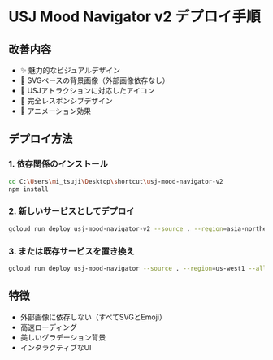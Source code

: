 # USJ Mood Navigator v2 デプロイ手順

## 改善内容
- ✨ 魅力的なビジュアルデザイン
- 🎨 SVGベースの背景画像（外部画像依存なし）
- 🎯 USJアトラクションに対応したアイコン
- 📱 完全レスポンシブデザイン
- 🎉 アニメーション効果

## デプロイ方法

### 1. 依存関係のインストール
```bash
cd C:\Users\mi_tsuji\Desktop\shortcut\usj-mood-navigator-v2
npm install
```

### 2. 新しいサービスとしてデプロイ
```bash
gcloud run deploy usj-mood-navigator-v2 --source . --region=asia-northeast1 --allow-unauthenticated --set-env-vars="GEMINI_API_KEY=AIzaSyCaAgnJj1kMKHshlYtgHjJyyC1DSGR65ic"
```

### 3. または既存サービスを置き換え
```bash
gcloud run deploy usj-mood-navigator --source . --region=us-west1 --allow-unauthenticated --set-env-vars="API_KEY=AIzaSyCaAgnJj1kMKHshlYtgHjJyyC1DSGR65ic"
```

## 特徴
- 外部画像に依存しない（すべてSVGとEmoji）
- 高速ローディング
- 美しいグラデーション背景
- インタラクティブなUI